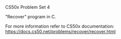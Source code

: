 CS50x Problem Set 4

"Recover" program in C.

For more information refer to CS50x documentation: https://docs.cs50.net/problems/recover/recover.html
